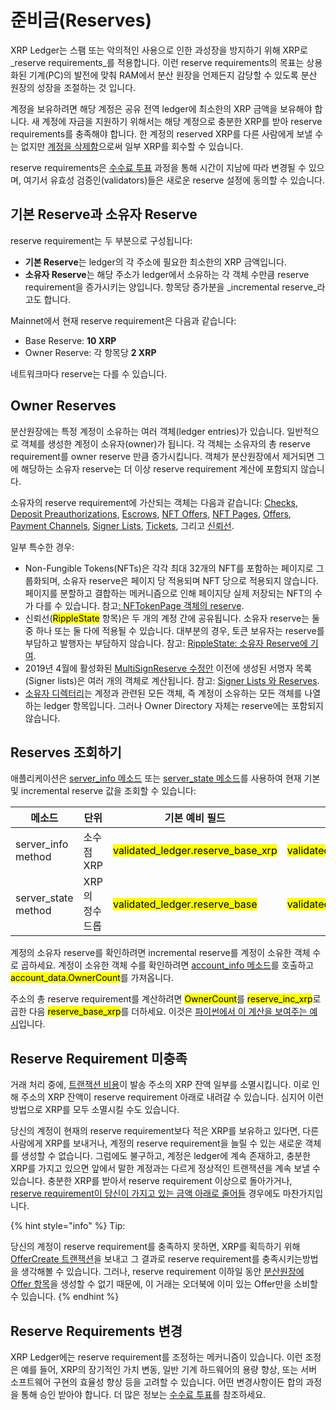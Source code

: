 # 준비금(Reserves)

XRP Ledger는 스팸 또는 악의적인 사용으로 인한 과성장을 방지하기 위해 XRP로 _reserve requirements_를 적용합니다. 이런 reserve requirements의 목표는 상용화된 기계(PC)의 발전에 맞춰 RAM에서 분산 원장을 언제든지 감당할 수 있도록 분산 원장의 성장을 조절하는 것 입니다.

계정을 보유하려면 해당 계정은 공유 전역 ledger에 최소한의 XRP 금액을 보유해야 합니다. 새 계정에 자금을 지원하기 위해서는 해당 계정으로 충분한 XRP를 받아 reserve requirements를 충족해야 합니다. 한 계정의 reserved XRP를 다른 사람에게 보낼 수는 없지만 [계정을 삭제함](./#undefined-3)으로써 일부 XRP를 회수할 수 있습니다.

reserve requirements은 [수수료 투표](../consensus-protocol/undefined-3.md) 과정을 통해 시간이 지남에 따라 변경될 수 있으며, 여기서 유효성 검증인(validators)들은 새로운 reserve 설정에 동의할 수 있습니다.

## 기본 Reserve과 소유자 Reserve&#x20;

reserve requirement는 두 부분으로 구성됩니다:

* **기본 Reserve**는 ledger의 각 주소에 필요한 최소한의 XRP 금액입니다.
* **소유자 Reserve**는 해당 주소가 ledger에서 소유하는 각 객체 수만큼 reserve requirement을 증가시키는 양입니다. 항목당 증가분을 _incremental reserve_라고도 합니다.

Mainnet에서 현재 reserve requirement은 다음과 같습니다:

* Base Reserve: **10 XRP**
* Owner Reserve: 각 항목당 **2 XRP**

네트워크마다 reserve는 다를 수 있습니다.

## Owner Reserves&#x20;

분산원장에는 특정 계정이 소유하는 여러 객체(ledger entries)가 있습니다. 일반적으로 객체를 생성한 계정이 소유자(owner)가 됩니다. 각 객체는 소유자의 총 reserve requirement를 owner reserve 만큼 증가시킵니다. 객체가 분산원장에서 제거되면 그에 해당하는 소유자 reserve는 더 이상 reserve requirement 계산에 포함되지 않습니다.

소유자의 reserve requirement에 가산되는 객체는 다음과 같습니다: [Checks](../undefined-1/undefined-1.md), [Deposit Preauthorizations](deposit-authorization.md), [Escrows](../undefined-1/undefined-2.md), [NFT Offers](../tokens/non-fungible-tokens/xrp-ledger-nft-trading-nftokens-on-the-xrp-ledger.md), [NFT Pages](../tokens/non-fungible-tokens/), [Offers](../../references/xrp-ledger/ledger-ledger-data-formats/ledger/offer.md), [Payment Channels](../undefined-1/undefined-4.md), [Signer Lists](undefined-1.md), [Tickets](../undefined-1/undefined-1.md), 그리고 [신뢰선](../tokens/trust-lines-and-issuing.md).

일부 특수한 경우:

* Non-Fungible Tokens(NFTs)은 각각 최대 32개의 NFT를 포함하는 페이지로 그룹화되며, 소유자 reserve은 페이지 당 적용되며 NFT 당으로 적용되지 않습니다. 페이지를 분할하고 결합하는 메커니즘으로 인해 페이지당 실제 저장되는 NFT의 수가 다를 수 있습니다. 참고[: NFTokenPage 객체의 reserve](../../references/xrp-ledger/ledger-ledger-data-formats/ledger/nftokenoffer.md#nftokenoffer-reserve).
* 신뢰선(<mark style="background-color:yellow;">RippleState</mark> 항목)은 두 개의 계정 간에 공유됩니다. 소유자 reserve는 둘 중 하나 또는 둘 다에 적용될 수 있습니다. 대부분의 경우, 토큰 보유자는 reserve를 부담하고 발행자는 부담하지 않습니다. 참고: [RippleState: 소유자 Reserve에 기여](../../references/xrp-ledger/ledger-ledger-data-formats/ledger/ripplestate.md#reserve).
* 2019년 4월에 활성화된 [MultiSignReserve 수정안](../xrp-ledger/amendments/undefined.md#multisignreserve) 이전에 생성된 서명자 목록(Signer lists)은 여러 개의 객체로 계산됩니다. 참고: [Signer Lists 와 Reserves](../../references/xrp-ledger/ledger-ledger-data-formats/ledger/signerlist.md#signerlist-reserve).
* [소유자 디렉터리](../../references/xrp-ledger/ledger-ledger-data-formats/ledger/directorynode.md)는 계정과 관련된 모든 객체, 즉 계정이 소유하는 모든 객체를 나열하는 ledger 항목입니다. 그러나 Owner Directory 자체는 reserve에는 포함되지 않습니다.

## Reserves 조회하기&#x20;

애플리케이션은 [server\_info 메소드](../../references/http-websocket-apis/api-1/undefined-5/server\_info.md) 또는 [server\_state 메소드](../../references/http-websocket-apis/api-1/server-info/server\_state.md)를 사용하여 현재 기본 및 incremental reserve 값을 조회할 수 있습니다:

<table><thead><tr><th width="153">메소드</th><th width="98">단위</th><th width="239">기본 예비 필드</th><th>증분 준비금 필드</th></tr></thead><tbody><tr><td>server_info method</td><td>소수점 XRP</td><td><mark style="background-color:yellow;">validated_ledger.reserve_base_xrp</mark></td><td><mark style="background-color:yellow;">validated_ledger.reserve_inc_xrp</mark></td></tr><tr><td>server_state method</td><td>XRP의 정수 드롭</td><td><mark style="background-color:yellow;">validated_ledger.reserve_base</mark></td><td><mark style="background-color:yellow;">validated_ledger.reserve_inc</mark></td></tr></tbody></table>

계정의 소유자 reserve를 확인하려면 incremental reserve를 계정이 소유한 객체 수로 곱하세요. 계정이 소유한 객체 수를 확인하려면 [account\_info 메소드](../../references/http-websocket-apis/api-1/undefined/account\_info.md)를 호출하고 <mark style="background-color:yellow;">account\_data.OwnerCount</mark>를 가져옵니다.

주소의 총 reserve requirement를 계산하려면 <mark style="background-color:yellow;">OwnerCount</mark>를 <mark style="background-color:yellow;">reserve\_inc\_xrp</mark>로 곱한 다음 <mark style="background-color:yellow;">reserve\_base\_xrp</mark>를 더하세요. 이것은 [파이썬에서 이 계산을 보여주는 예시](../../tutorials/python/python-modular-tutorials-in-python/python-build-a-desktop-wallet-in-python.md)입니다.

## Reserve Requirement 미충족&#x20;

거래 처리 중에, [트랜잭션 비용](../transactions/transaction-cost.md)이 발송 주소의 XRP 잔액 일부를 소멸시킵니다. 이로 인해 주소의 XRP 잔액이 reserve requirement 아래로 내려갈 수 있습니다. 심지어 이런 방법으로 XRP를 모두 소멸시킬 수도 있습니다.

당신의 계정이 현재의 reserve requirement보다 적은 XRP를 보유하고 있다면, 다른 사람에게 XRP를 보내거나, 계정의 reserve requirement을 늘릴 수 있는 새로운 객체를 생성할 수 없습니다. 그럼에도 불구하고, 계정은 ledger에 계속 존재하고, 충분한 XRP를 가지고 있으면 앞에서 말한 계정과는 다르게 정상적인 트랜잭션을 계속 보낼 수 있습니다. 충분한 XRP를 받아서 reserve requirement 이상으로 돌아가거나, [reserve requirement이 당신이 가지고 있는 금액 아래로 줄어들](reserves.md#reserve-requirements) 경우에도 마찬가지입니다.

{% hint style="info" %}
Tip:

당신의 계정이 reserve requirement를 충족하지 못하면, XRP를 획득하기 위해 [OfferCreate 트랜잭션](../../references/xrp-ledger/undefined/undefined-1/offercreate.md)을 보내고 그 결과로 reserve requirement를 충족시키는방법을 생각해볼 수 있습니다. 그러나, reserve requirement 이하일 동안 [분산원장에 Offer 항목](../../references/xrp-ledger/ledger-ledger-data-formats/ledger/offer.md)을 생성할 수 없기 때문에, 이 거래는 오더북에 이미 있는 Offer만을 소비할 수 있습니다.
{% endhint %}

## Reserve Requirements 변경&#x20;

XRP Ledger에는 reserve requirement를 조정하는 메커니즘이 있습니다. 이런 조정은 예를 들어, XRP의 장기적인 가치 변동, 일반 기계 하드웨어의 용량 향상, 또는 서버 소프트웨어 구현의 효율성 향상 등을 고려할 수 있습니다. 어떤 변경사항이든 합의 과정을 통해 승인 받아야 합니다. 더 많은 정보는 [수수료 투표](../consensus-protocol/undefined-3.md)를 참조하세요.
